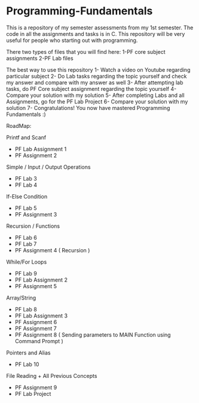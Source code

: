 # Programming-Fundamentals
This is a repository of my semester assessments from my 1st semester. The code in all the assignments and tasks is in C. This repository will be very useful for people who starting out with programming.

There two types of files that you will find here:
1-PF core subject assignments
2-PF Lab files

The best way to use this repository
1- Watch a video on Youtube regarding particular subject
2- Do Lab tasks regarding the topic yourself and check my answer and compare with my answer as well
3- After attempting lab tasks, do PF Core subject assignment regarding the topic yourself
4- Compare your solution with my solution
5- After completing Labs and all Assignments, go for the PF Lab Project
6- Compare your solution with my solution
7- Congratulations! You now have mastered Programming Fundamentals :)


RoadMap: 

Printf and Scanf
  - PF Lab Assignment 1
  - PF Assignment 2

Simple / Input / Output Operations 
  - PF Lab 3
  - PF Lab 4

If-Else Condition
  - PF Lab 5
  - PF Assignment 3


Recursion / Functions
  - PF Lab 6
  - PF Lab 7
  - PF Assignment 4 ( Recursion )

While/For Loops 
  - PF Lab 9
  - PF Lab Assignment 2
  - PF Assignment 5

Array/String 
  - PF Lab 8
  - PF Lab Assignment 3
  - PF Assignment 6
  - PF Assignment 7
  - PF Assignment 8 ( Sending parameters to MAIN Function using Command Prompt )

Pointers and Alias
  - PF Lab 10

File Reading + All Previous Concepts
  - PF Assignment 9
  - PF Lab Project

